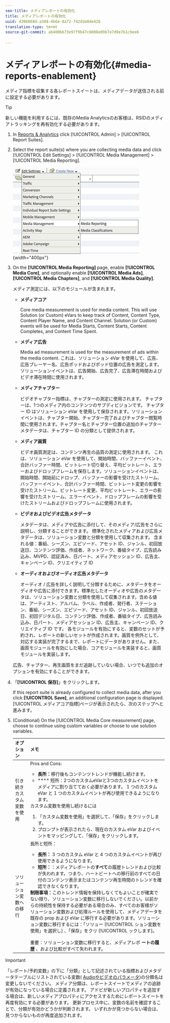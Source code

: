 ```yaml
---
seo-title: メディアレポートの有効化
title: メディアレポートの有効化
uuid: d306068d-a308-4b6e-8a72-742dda0de428
translation-type: tm+mt
source-git-commit: ab400b673e97f9b47c6088e09b7e7d9e7b1c9ee6

---
```



# メディアレポートの有効化{#media-reports-enablement}

メディア指標を収集する各レポートスイートは、メディアデータが送信される前に設定する必要があります。

>[!TIP]
>
>新しい機能を利用するには、既存のMedia Analyticsのお客様は、RSIDのメディアトラッキングを再有効化する必要があります。

1. In [Reports &amp; Analytics](https://my.omniture.com/login/) click [!UICONTROL Admin] &gt; [!UICONTROL Report Suites].
1. Select the report suite(s) where you are collecting media data and click [!UICONTROL Edit Settings] &gt; [!UICONTROL Media Management] &gt; [!UICONTROL Media Reporting].

   ![](assets/media-reporting.png){width="400px"}

1. On the **[!UICONTROL Media Reporting]** page, enable **[!UICONTROL Media Core]**, and optionally enable **[!UICONTROL Media Ads]**, **[!UICONTROL Media Chapters]**, and **[!UICONTROL Media Quality]**.

   メディア測定には、以下のモジュールが含まれます。

   * **メディアコア**

      Core media measurement is used for media content. This will use Solution (or Custom) eVars to keep track of Content, Content Type, Content Player Name, and Content Channel. Solution (or Custom) events will be used for Media Starts, Content Starts, Content Completes, and Content Time Spent.

   * **メディア広告**

      Media ad measurement is used for the measurement of ads within the media content. これは、ソリューション eVar を使用して、広告、広告プレーヤー名、広告ポッドおよびポッド位置の広告を測定します。ソリューションイベントは、広告開始、広告完了、広告滞在時間およびビデオ滞在時間に使用されます。

   * **メディアチャプター**

      ビデオチャプター指標は、チャプターの測定に使用されます。 チャプターは、1つのメディア内のコンテンツのサブディビジョンです。 チャプター ID はソリューション eVar を使用して保存されます。ソリューションイベントは、チャプター開始、チャプター完了およびチャプター閲覧時間に使用されます。チャプター名とチャプター位置の追加のチャプターメタデータは、チャプター ID の分類として提供されます。

   * **メディア画質**

      ビデオ画質測定は、コンテンツ再生の品質の測定に使用されます。 これは、ソリューション eVar を使用して、開始時間、バッファーイベント、合計バッファー時間、ビットレート切り替え、平均ビットレート、エラーおよびドロップフレームを保存します。ソリューションイベントは、開始時間、開始前にドロップ、バッファーの影響を受けたストリーム、バッファーイベント、合計バッファー時間、ビットレート変更の影響を受けたストリーム、ビットレート変更、平均ビットレート、エラーの影響を受けたストリーム、エラーイベント、ドロップフレームの影響を受けたストリームおよびドロップフレームに使用されます。

   * **ビデオおよびビデオ広告メタデータ**

      メタデータは、メディアや広告に添付して、そのメディア/広告をさらに説明し、分類することができます。 標準化されたメディアおよび広告メタデータは、ソリューション変数と分類を使用して収集されます。 含まれる値：番組、シーズン、エピソード、アセット ID、ジャンル、初回放送日、コンテンツ評価、作成者、ネットワーク、番組タイプ、広告読み込み、MVPD、認証済み、日パート、メディアセッション ID、広告主、キャンペーン ID、クリエイティブ ID

   * **オーディオおよびオーディオ広告メタデータ**

      オーディオ / 広告を詳しく説明して分類するために、メタデータをオーディオや広告に添付できます。標準化したオーディオや広告のメタデータは、ソリューション変数と分類を使用して収集されます。含める値は、アーティスト、アルバム、ラベル、作成者、発行者、ステーション、番組、シーズン、エピソード、アセット ID、ジャンル、初回放送日、初回デジタル日、コンテンツ評価、作成者、番組タイプ、広告読み込み、日パート、メディアセッション ID、広告主、キャンペーン ID、クリエイティブ ID です。
   各モジュールを有効にすると、変数のセットが予約され、レポートの新しいセットが作成されます。画質を例外として、対応する実装が完了するまで、レポートにデータがありません。また、画質モジュールを有効にした場合、コアモジュールを実装すると、画質モジュールを実装します。

   広告、チャプター、再生画質をまだ追跡していない場合、いつでも追加のオプションを有効にすることができます。

1. 「**[!UICONTROL 保存]**」をクリックします。

   If this report suite is already configured to collect media data, after you click **[!UICONTROL Save]**, an additional configuration page is displayed. [!UICONTROL メディアコア指標]ページが表示されたら、次のステップへと進みます。

1. (Conditional) On the [!UICONTROL Media Core measurement] page, choose to continue using custom variables or choose to use solution variables.

   | オプション | メモ |
   | --- | --- |
   | 引き続きカスタム変数を使用 | Pros and Cons:<ul> <li> **長所：**&#x200B;移行後もコンテンツトレンドが機能し続けます。 </li> <li> **** 短所：2つのカスタムeVarと3つのカスタムイベントをメディアに割り当てておく必要があります。 1 つのカスタム eVar と 1 つのカスタムイベントが再び使用できるようになります。 </li> </ul> カスタム変数を使用し続けるには <ol> <li>「カスタム変数を使用」を選択して、「保存」をクリックします。 </li> <li>プロンプトが表示されたら、現在のカスタム eVar およびイベントをマッピングして、「保存」をクリックします。 </li> </ol> |
   | ソリューション変数への移行 | 長所と短所：<ul> <li> **長所：** 3 つのカスタム eVar と 4 つのカスタムイベントが再び使用できるようになります。 </li> <li> **短所：**：メディアレポートの&#x200B;**すべて**&#x200B;の履歴トレンドおよび比較が失われます。つまり、ハートビートへの移行前のすべての日付のコンテンツ表示またはコンテンツ再生時間のトレンドを確認できなくなります。 </li> </ul> **制限事項：**&#x200B;このトレンド情報を保持しなくてもよいことが確実でない限り、ソリューション変数に移行しないでください。以前からの持続性を保持する必要がある場合のみ、すべてのお客様がソリューション変数および処理ルールを使用して、メディアデータを既存の prop および eVar に移行する必要があります。ソリューション変数に移行するには：「ソリュー [!UICONTROL ション変数を使用」を選択し] 、「保存」をクリ [!UICONTROL ックします]。 <br><br> 重要：ソリューション変数に移行すると、メディアレポ **ートの履歴** 、および比較がすべて失われます。 |

>[!IMPORTANT]
>
>「レポート/予約変数」の下に「分類」として記述されている指標およびメタデータテーブルにリストされている変数( [Audioやビデオのパラメータ](/help/metrics-and-metadata/audio-video-parameters.md))の分類名は変更しないでください。 メディア分類は、レポートスイートでメディアの追跡が有効になっている場合に定義されます。 アドビが新しいプロパティを追加する場合は、新しいメディアプロパティにアクセスするためにレポートスイートを再度有効にする必要があります。 更新プロセス中に、変数の名前を確認することで、分類が有効かどうかが判断されます。 いずれかが見つからない場合は、見つからないものが再度追加されます。
